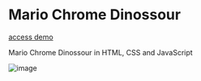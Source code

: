 # Mario Chrome Dinossour

[access demo](https://victor-reghini.github.io/mario/)

Mario Chrome Dinossour in HTML, CSS and JavaScript


![image](https://github.com/VictorReghini/mario/assets/52582270/c1b7b174-10e6-4c99-a67a-e38adadb09d5)

